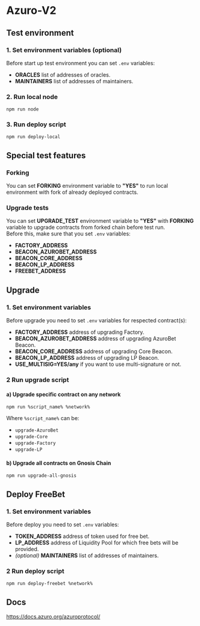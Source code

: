  # Azuro-V2

## Test environment

### 1. Set environment variables (optional)
Before start up test environment you can set `.env` variables:

- **ORACLES** list of addresses of oracles.
- **MAINTAINERS** list of addresses of maintainers.

### 2. Run local node

```
npm run node
```

### 3. Run deploy script

```
npm run deploy-local
```

## Special test features

### Forking
You can set **FORKING** environment variable to **"YES"** to run local environment with fork of already deployed contracts.

### Upgrade tests
You can set **UPGRADE_TEST** environment variable to **"YES"** with **FORKING** variable to upgrade contracts from forked chain before test run.  
Before this, make sure that you set `.env` variables:
- **FACTORY_ADDRESS**
- **BEACON_AZUROBET_ADDRESS**
- **BEACON_CORE_ADDRESS**
- **BEACON_LP_ADDRESS**
- **FREEBET_ADDRESS**

## Upgrade
### 1. Set environment variables
Before upgrade you need to set `.env` variables for respected contract(s):

- **FACTORY_ADDRESS** address of upgrading Factory.
- **BEACON_AZUROBET_ADDRESS** address of upgrading AzuroBet Beacon.
- **BEACON_CORE_ADDRESS** address of upgrading Core Beacon.
- **BEACON_LP_ADDRESS** address of upgrading LP Beacon.
- **USE_MULTISIG=YES/any** if you want to use multi-signature or not.

### 2 Run upgrade script

#### a) Upgrade specific contract on any network
   ```
   npm run %script_name% %network%
   ```
  Where `%script_name%` can be:
  * `upgrade-AzuroBet`
  * `upgrade-Core`
  * `upgrade-Factory`
  * `upgrade-LP`
#### b) Upgrade all contracts on **Gnosis Chain**
   ```
   npm run upgrade-all-gnosis
   ```

## Deploy FreeBet
### 1. Set environment variables
Before deploy you need to set `.env` variables:

- **TOKEN_ADDRESS** address of token used for free bet.
- **LP_ADDRESS** address of Liquidity Pool for which free bets will be provided.
- _(optional)_ **MAINTAINERS** list of addresses of maintainers.

### 2 Run deploy script

   ```
   npm run deploy-freebet %network%
   ```

## Docs  
https://docs.azuro.org/azuroprotocol/
